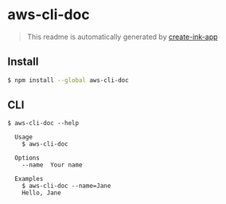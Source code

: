 # aws-cli-doc

> This readme is automatically generated by [create-ink-app](https://github.com/vadimdemedes/create-ink-app)

## Install

```bash
$ npm install --global aws-cli-doc
```

## CLI

```
$ aws-cli-doc --help

  Usage
    $ aws-cli-doc

  Options
    --name  Your name

  Examples
    $ aws-cli-doc --name=Jane
    Hello, Jane
```
